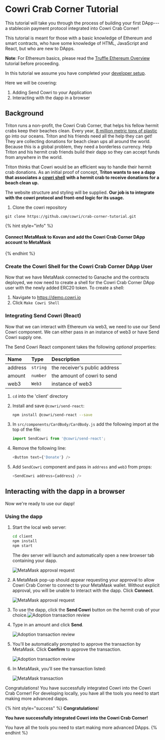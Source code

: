 # Cowri Crab Corner Tutorial

This tutorial will take you through the process of building your first DApp---a stablecoin payment protocol integrated into Cowri Crab Corner!

This tutorial is meant for those with a basic knowledge of Ethereum and smart contracts, who have some knowledge of HTML, JavaScript and React, but who are new to DApps.

 **Note**: For Ethereum basics, please read the [Truffle Ethereum Overview](https://www.trufflesuite.com/tutorials/ethereum-overview) tutorial before proceeding.

In this tutorial we assume you have completed your [developer setup](installation.md). 

Here we will be covering:

1. Adding Send Cowri to your Application
2. Interacting with the dapp in a browser

## Background

Triton runs a non-profit, the Cowri Crab Corner, that helps his fellow hermit crabs keep their beaches clean. Every year, [8 million metric tons of plastic](https://www.earthday.org/2018/04/05/fact-sheet-plastics-in-the-ocean/) go into our oceans. Triton and his friends need all the help they can get! They are collecting donations for beach clean ups all around the world. Because this is a global problem, they need a borderless currency. Help Triton and his hermit crab friends build their dapp so they can accept funds from anywhere in the world.

Triton thinks that Cowri would be an efficient way to handle their hermit crab donations. As an initial proof of concept, **Triton wants to see a dapp that associates a** [**cowri shell**](../cowri-overview/protocol-description.md#stablecoin-shells) **with a hermit crab to receive donations for a beach clean up.**

The website structure and styling will be supplied. **Our job is to integrate with the cowri protocol and front-end logic for its usage.**

1. Clone the cowri repository 

```text
git clone https://github.com/cowri/crab-corner-tutorial.git
```

{% hint style="info" %}
#### Connect MetaMask to Kovan and add the Cowri Crab Corner DApp account to MetaMask
{% endhint %}

### Create the Cowri Shell for the Cowri Crab Corner DApp User

Now that we have MetaMask connected to Ganache and the contracts deployed, we now need to create a shell for the Cowri Crab Corner DApp user with the newly added ERC20 token. To create a shell:

1. Navigate to https://demo.cowri.io
2. Click `Make Cowri Shell`

### Integrating Send Cowri \(React\)

Now that we can interact with Ethereum via web3, we need to use our Send Cowri component. We can either pass in an instance of web3 or have Send Cowri supply one.

The Send Cowri React component takes the following _optional_ properties:

| Name | Type | Description |
| :--- | :--- | :--- |
| address | `string` | the receiver's public address |
| amount | `number` | the amount of cowri to send |
| web3 | `Web3` | instance of web3 |

1. `cd` into the 'client' directory
2. Install and save `@cowri/send-react`:

   ```bash
   npm install @cowri/send-react --save
   ```

3. In `src/components/CardBody/CardBody.js` add the following import at the top of the file:

   ```javascript
   import SendCowri from '@cowri/send-react';
   ```

4. Remove the following line:

   ```javascript
   <Button text={'Donate'} />
   ```

5. Add `SendCowri` component and pass in `address` and `web3` from props:

   ```javascript
   <SendCowri address={address} />
   ```

## Interacting with the dapp in a browser

Now we're ready to use our dapp!

### Using the dapp

1. Start the local web server:

   ```bash
   cd client
   npm install
   npm start
   ```

   The dev server will launch and automatically open a new browser tab containing your dapp.

   ![MetaMask approval request](../.gitbook/assets/cowri_crab_corner_grid.png)

2. A MetaMask pop-up should appear requesting your approval to allow Cowri Crab Corner to connect to your MetaMask wallet. Without explicit approval, you will be unable to interact with the dapp. Click **Connect**.

   ![MetaMask approval request](../.gitbook/assets/cowri_crab_corner_confirm.png)

3. To use the dapp, click the **Send Cowri** button on the hermit crab of your choice.![Adoption transaction review](../.gitbook/assets/koopa.png)
4. Type in an amount and click **Send**.

   ![Adoption transaction review](../.gitbook/assets/cowri_crab_corner_send_modal.png)

5. You'll be automatically prompted to approve the transaction by MetaMask. Click **Confirm** to approve the transaction.

   ![Adoption transaction review](../.gitbook/assets/cowri_crab_corner_metamask_confirm.png)

6. In MetaMask, you'll see the transaction listed:

   ![MetaMask transaction](../.gitbook/assets/cowri_crab_corner_tx_list.png)

Congratulations! You have successfully integrated Cowri into the Cowri Crab Corner! For developing locally, you have all the tools you need to start making more advanced dapps.

{% hint style="success" %}
**Congratulations**! 

**You have successfully integrated Cowri into the Cowri Crab Corner!** 

You have all the tools you need to start making more advanced DApps.
{% endhint %}


